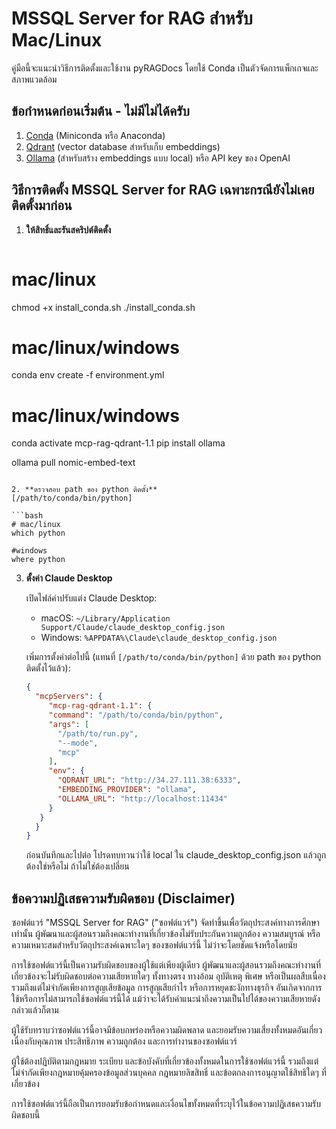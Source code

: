# MSSQL Server for RAG สำหรับ Mac/Linux

คู่มือนี้จะแนะนำวิธีการติดตั้งและใช้งาน pyRAGDocs โดยใช้ Conda เป็นตัวจัดการแพ็กเกจและสภาพแวดล้อม

## ข้อกำหนดก่อนเริ่มต้น - ไม่มีไม่ได้ครับ

1. [Conda](https://docs.conda.io/en/latest/miniconda.html) (Miniconda หรือ Anaconda)
2. [Qdrant](https://qdrant.tech/) (vector database สำหรับเก็บ embeddings)
3. [Ollama](https://ollama.ai/) (สำหรับสร้าง embeddings แบบ local) หรือ API key ของ OpenAI

## วิธีการติดตั้ง MSSQL Server for RAG เฉพาะกรณียังไม่เคยติดตั้งมาก่อน

1. **ให้สิทธิ์และรันสคริปต์ติดตั้ง**

   ```bash
  # mac/linux
   chmod +x install_conda.sh
   ./install_conda.sh

   # mac/linux/windows
   conda env create -f environment.yml

  # mac/linux/windows
   conda activate mcp-rag-qdrant-1.1
   pip install ollama

   ollama pull nomic-embed-text
   ```

2. **ตรวจสอบ path ของ python ติดตั้ง**
  [/path/to/conda/bin/python]

   ```bash
   # mac/linux
   which python

   #windows
   where python
   ```

3. **ตั้งค่า Claude Desktop**

   เปิดไฟล์ค่าปรับแต่ง Claude Desktop:
   - macOS: `~/Library/Application Support/Claude/claude_desktop_config.json`
   - Windows: `%APPDATA%\Claude\claude_desktop_config.json`

   เพิ่มการตั้งค่าต่อไปนี้ (แทนที่ `[/path/to/conda/bin/python]` ด้วย path ของ python ติดตั้งไว้แล้ว):

   ```json
   {
     "mcpServers": {
        "mcp-rag-qdrant-1.1": {
        "command": "/path/to/conda/bin/python",
        "args": [
          "/path/to/run.py",
          "--mode",
          "mcp"
        ],
        "env": {
          "QDRANT_URL": "http://34.27.111.38:6333",
          "EMBEDDING_PROVIDER": "ollama",
          "OLLAMA_URL": "http://localhost:11434"
        }
      }
     }
   }
   ```

   ก่อนบันทึกและไปต่อ โปรดทบทวนว่าใช้ local ใน claude_desktop_config.json แล้วถูกต้องใช่หรือไม่ ถ้าไม่ใช่ต้องเปลี่ยน


## ข้อความปฏิเสธความรับผิดชอบ (Disclaimer)

ซอฟต์แวร์ "MSSQL Server for RAG" ("ซอฟต์แวร์") จัดทำขึ้นเพื่อวัตถุประสงค์ทางการศึกษาเท่านั้น ผู้พัฒนาและผู้สอนรวมถึงคณะทำงานที่เกี่ยวข้องไม่รับประกันความถูกต้อง ความสมบูรณ์ หรือความเหมาะสมสำหรับวัตถุประสงค์เฉพาะใดๆ ของซอฟต์แวร์นี้ ไม่ว่าจะโดยชัดแจ้งหรือโดยนัย

การใช้ซอฟต์แวร์นี้เป็นความรับผิดชอบของผู้ใช้แต่เพียงผู้เดียว ผู้พัฒนาและผู้สอนรวมถึงคณะทำงานที่เกี่ยวข้องจะไม่รับผิดชอบต่อความเสียหายใดๆ ทั้งทางตรง ทางอ้อม อุบัติเหตุ พิเศษ หรือเป็นผลสืบเนื่อง รวมถึงแต่ไม่จำกัดเพียงการสูญเสียข้อมูล การสูญเสียกำไร หรือการหยุดชะงักทางธุรกิจ อันเกิดจากการใช้หรือการไม่สามารถใช้ซอฟต์แวร์นี้ได้ แม้ว่าจะได้รับคำแนะนำถึงความเป็นไปได้ของความเสียหายดังกล่าวแล้วก็ตาม

ผู้ใช้รับทราบว่าซอฟต์แวร์นี้อาจมีข้อบกพร่องหรือความผิดพลาด และยอมรับความเสี่ยงทั้งหมดอันเกี่ยวเนื่องกับคุณภาพ ประสิทธิภาพ ความถูกต้อง และการทำงานของซอฟต์แวร์

ผู้ใช้ต้องปฏิบัติตามกฎหมาย ระเบียบ และข้อบังคับที่เกี่ยวข้องทั้งหมดในการใช้ซอฟต์แวร์นี้ รวมถึงแต่ไม่จำกัดเพียงกฎหมายคุ้มครองข้อมูลส่วนบุคคล กฎหมายลิขสิทธิ์ และข้อตกลงการอนุญาตใช้สิทธิใดๆ ที่เกี่ยวข้อง

การใช้ซอฟต์แวร์นี้ถือเป็นการยอมรับข้อกำหนดและเงื่อนไขทั้งหมดที่ระบุไว้ในข้อความปฏิเสธความรับผิดชอบนี้
